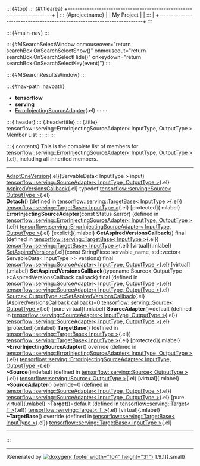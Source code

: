 ::: {#top}
::: {#titlearea}
+-----------------------------------------------------------------------+
| ::: {#projectname}                                                    |
| My Project                                                            |
| :::                                                                   |
+-----------------------------------------------------------------------+
:::

::: {#main-nav}
:::

::: {#MSearchSelectWindow onmouseover="return searchBox.OnSearchSelectShow()" onmouseout="return searchBox.OnSearchSelectHide()" onkeydown="return searchBox.OnSearchSelectKey(event)"}
:::

::: {#MSearchResultsWindow}
:::

::: {#nav-path .navpath}
-   **tensorflow**
-   **serving**
-   [ErrorInjectingSourceAdapter](classtensorflow_1_1serving_1_1ErrorInjectingSourceAdapter.html){.el}
:::
:::

::: {.header}
::: {.headertitle}
::: {.title}
tensorflow::serving::ErrorInjectingSourceAdapter\< InputType, OutputType
\> Member List
:::
:::
:::

::: {.contents}
This is the complete list of members for
[tensorflow::serving::ErrorInjectingSourceAdapter\< InputType,
OutputType
\>](classtensorflow_1_1serving_1_1ErrorInjectingSourceAdapter.html){.el},
including all inherited members.

  --------------------------------------------------------------------------------------------------------------------------------------------------------------------------------------------------------------------------------------------- ---------------------------------------------------------------------------------------------------------------------------------------------------- -------------------------
  [AdaptOneVersion](classtensorflow_1_1serving_1_1SourceAdapter.html#acb3ad719a856c7bb0085df33438c4986){.el}(ServableData\< InputType \> input)                                                                                                 [tensorflow::serving::SourceAdapter\< InputType, OutputType \>](classtensorflow_1_1serving_1_1SourceAdapter.html){.el}                               
  [AspiredVersionsCallback](classtensorflow_1_1serving_1_1Source.html#aeb281087e1478b0ff4a74e3f60496c6f){.el} typedef                                                                                                                           [tensorflow::serving::Source\< OutputType \>](classtensorflow_1_1serving_1_1Source.html){.el}                                                        
  **Detach**() (defined in [tensorflow::serving::TargetBase\< InputType \>](classtensorflow_1_1serving_1_1TargetBase.html){.el})                                                                                                                [tensorflow::serving::TargetBase\< InputType \>](classtensorflow_1_1serving_1_1TargetBase.html){.el}                                                 [protected]{.mlabel}
  **ErrorInjectingSourceAdapter**(const Status &error) (defined in [tensorflow::serving::ErrorInjectingSourceAdapter\< InputType, OutputType \>](classtensorflow_1_1serving_1_1ErrorInjectingSourceAdapter.html){.el})                          [tensorflow::serving::ErrorInjectingSourceAdapter\< InputType, OutputType \>](classtensorflow_1_1serving_1_1ErrorInjectingSourceAdapter.html){.el}   [explicit]{.mlabel}
  **GetAspiredVersionsCallback**() final (defined in [tensorflow::serving::TargetBase\< InputType \>](classtensorflow_1_1serving_1_1TargetBase.html){.el})                                                                                      [tensorflow::serving::TargetBase\< InputType \>](classtensorflow_1_1serving_1_1TargetBase.html){.el}                                                 [virtual]{.mlabel}
  [SetAspiredVersions](classtensorflow_1_1serving_1_1SourceAdapter.html#a9775d0a39269efb319a0dbd94862f183){.el}(const StringPiece servable\_name, std::vector\< ServableData\< InputType \>\> versions) final                                   [tensorflow::serving::SourceAdapter\< InputType, OutputType \>](classtensorflow_1_1serving_1_1SourceAdapter.html){.el}                               [virtual]{.mlabel}
  **SetAspiredVersionsCallback**(typename Source\< OutputType \>::AspiredVersionsCallback callback) final (defined in [tensorflow::serving::SourceAdapter\< InputType, OutputType \>](classtensorflow_1_1serving_1_1SourceAdapter.html){.el})   [tensorflow::serving::SourceAdapter\< InputType, OutputType \>](classtensorflow_1_1serving_1_1SourceAdapter.html){.el}                               
  [Source\< OutputType \>::SetAspiredVersionsCallback](classtensorflow_1_1serving_1_1Source.html#a70d7f3b3ab429deb777d4672c0cec447){.el}(AspiredVersionsCallback callback)=0                                                                    [tensorflow::serving::Source\< OutputType \>](classtensorflow_1_1serving_1_1Source.html){.el}                                                        [pure virtual]{.mlabel}
  **SourceAdapter**()=default (defined in [tensorflow::serving::SourceAdapter\< InputType, OutputType \>](classtensorflow_1_1serving_1_1SourceAdapter.html){.el})                                                                               [tensorflow::serving::SourceAdapter\< InputType, OutputType \>](classtensorflow_1_1serving_1_1SourceAdapter.html){.el}                               [protected]{.mlabel}
  **TargetBase**() (defined in [tensorflow::serving::TargetBase\< InputType \>](classtensorflow_1_1serving_1_1TargetBase.html){.el})                                                                                                            [tensorflow::serving::TargetBase\< InputType \>](classtensorflow_1_1serving_1_1TargetBase.html){.el}                                                 [protected]{.mlabel}
  **\~ErrorInjectingSourceAdapter**() override (defined in [tensorflow::serving::ErrorInjectingSourceAdapter\< InputType, OutputType \>](classtensorflow_1_1serving_1_1ErrorInjectingSourceAdapter.html){.el})                                  [tensorflow::serving::ErrorInjectingSourceAdapter\< InputType, OutputType \>](classtensorflow_1_1serving_1_1ErrorInjectingSourceAdapter.html){.el}   
  **\~Source**()=default (defined in [tensorflow::serving::Source\< OutputType \>](classtensorflow_1_1serving_1_1Source.html){.el})                                                                                                             [tensorflow::serving::Source\< OutputType \>](classtensorflow_1_1serving_1_1Source.html){.el}                                                        [virtual]{.mlabel}
  **\~SourceAdapter**() override=0 (defined in [tensorflow::serving::SourceAdapter\< InputType, OutputType \>](classtensorflow_1_1serving_1_1SourceAdapter.html){.el})                                                                          [tensorflow::serving::SourceAdapter\< InputType, OutputType \>](classtensorflow_1_1serving_1_1SourceAdapter.html){.el}                               [pure virtual]{.mlabel}
  **\~Target**()=default (defined in [tensorflow::serving::Target\< T \>](classtensorflow_1_1serving_1_1Target.html){.el})                                                                                                                      [tensorflow::serving::Target\< T \>](classtensorflow_1_1serving_1_1Target.html){.el}                                                                 [virtual]{.mlabel}
  **\~TargetBase**() override (defined in [tensorflow::serving::TargetBase\< InputType \>](classtensorflow_1_1serving_1_1TargetBase.html){.el})                                                                                                 [tensorflow::serving::TargetBase\< InputType \>](classtensorflow_1_1serving_1_1TargetBase.html){.el}                                                 
  --------------------------------------------------------------------------------------------------------------------------------------------------------------------------------------------------------------------------------------------- ---------------------------------------------------------------------------------------------------------------------------------------------------- -------------------------
:::

------------------------------------------------------------------------

[Generated by [![doxygen](doxygen.svg){.footer width="104"
height="31"}](https://www.doxygen.org/index.html) 1.9.1]{.small}
